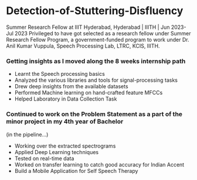 # Detection-of-Stuttering-Disfluency
 Summer Research Fellow at IIIT Hyderabad, Hyderabad | IIITH | Jun 2023- Jul 2023 Privileged to have got selected as a research fellow under Summer Research Fellow Program, a government-funded program to work under Dr. Anil Kumar Vuppula, Speech Processing Lab, LTRC, KCIS, IIITH.

 ### Getting insights as I moved along the 8 weeks internship path 
 - Learnt the Speech processing basics
 - Analyzed the various libraries and tools for signal-processing tasks
 - Drew deep insights from the available datasets
 - Performed Machine learning on hand-crafted feature MFCCs
 - Helped Laboratory in Data Collection Task
 
 ### Continued to work on the Problem Statement as a part of the minor project in my 4th year of Bachelor 
 (in the pipeline...)
 - Working over the extracted spectrograms
 - Applied Deep Learning techniques
 - Tested on real-time data
 - Worked on transfer learning to catch good accuracy for Indian Accent
 - Build a Mobile Application for Self Speech Therapy
   
